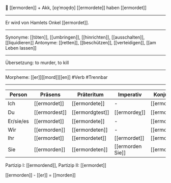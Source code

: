 🔪 [[ermorden]] + Akk, [ɛɐ̯ˈmɔɐ̯dn̩]
[[ermordete]]
haben [[ermordet]]

---
Er wird von Hamlets Onkel [[ermordet]].


---
Synonyme: [[töten]], [[umbringen]], [[hinrichten]], [[ausschalten]], [[liquidieren]]
Antonyme: [[retten]], [[beschützen]], [[verteidigen]], [[am Leben lassen]]

---
Übersetzung: to murder, to kill

---
Morpheme: [[er]][[mord]][[en]]
#Verb #Trennbar

---


| Person    | Präsens       | Präteritum      | Imperativ        | Konjunktiv I  | Konjunktiv II    |
| --------- | ------------- | --------------- | ---------------- | ------------- | ---------------- |
| Ich       | [[ermordet]]  | [[ermordete]]   | -                | [[ermordeꭓm]] | [[ermordete]]    |
| Du        | [[ermordest]] | [[ermordgtest]] | [[ermordeꭓ]]     | [[ermordest]] | [[ermordegtest]] |
| Er/sie/es | [[ermordet]]  | [[ermordete]]   | -                | [[ermordeꭓm]] | [[ermordete]]    |
| Wir       | [[ermorden]]  | [[ermordeten]]  | -                | [[ermorden]]  | [[ermordeten]]   |
| Ihr       | [[ermordet]]  | [[ermordetet]]  | [[ermordet]]     | [[ermordet]]  | [[ermordetet]]   |
| Sie       | [[ermorden]]  | [[ermordeten]]  | [[ermorden Sie]] | [[ermorden]]  | [[ermordeten]]   |

Partizip I: [[ermordend]], Partizip II: [[ermordet]]

[[ermorden]] - [[er]] = [[morden]]
